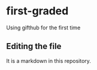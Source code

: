 # first-graded
Using gifthub for the first time
## Editing the file

It is a markdown in this repository.
